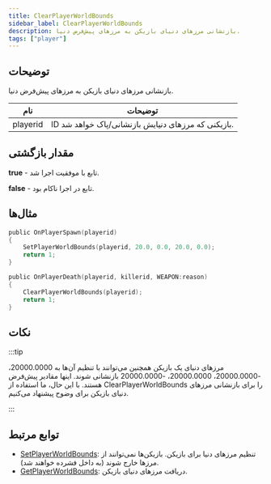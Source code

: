 ```yaml
---
title: ClearPlayerWorldBounds
sidebar_label: ClearPlayerWorldBounds
description: بازنشانی مرزهای دنیای بازیکن به مرزهای پیش‌فرض دنیا.
tags: ["player"]
---
```


<VersionWarn version='omp v1.1.0.2612' />

## توضیحات

بازنشانی مرزهای دنیای بازیکن به مرزهای پیش‌فرض دنیا.

| نام      | توضیحات                                                    |
| -------- | --------------------------------------------------------- |
| playerid | ID بازیکنی که مرزهای دنیایش بازنشانی/پاک خواهد شد. |

## مقدار بازگشتی

**true** - تابع با موفقیت اجرا شد.

**false** - تابع در اجرا ناکام بود.

## مثال‌ها

```c
public OnPlayerSpawn(playerid)
{
    SetPlayerWorldBounds(playerid, 20.0, 0.0, 20.0, 0.0);
    return 1;
}

public OnPlayerDeath(playerid, killerid, WEAPON:reason)
{
    ClearPlayerWorldBounds(playerid);
    return 1;
}
```

## نکات

:::tip

مرزهای دنیای یک بازیکن همچنین می‌توانند با تنظیم آن‌ها به 20000.0000، -20000.0000، 20000.0000، -20000.0000 بازنشانی شوند. اینها مقادیر پیش‌فرض هستند. با این حال، ما استفاده از ClearPlayerWorldBounds را برای بازنشانی مرزهای دنیای بازیکن برای وضوح پیشنهاد می‌کنیم.

:::

## توابع مرتبط

- [SetPlayerWorldBounds](SetPlayerWorldBounds): تنظیم مرزهای دنیا برای بازیکن. بازیکن‌ها نمی‌توانند از مرزها خارج شوند (به داخل فشرده خواهند شد).
- [GetPlayerWorldBounds](GetPlayerWorldBounds): دریافت مرزهای دنیای بازیکن.